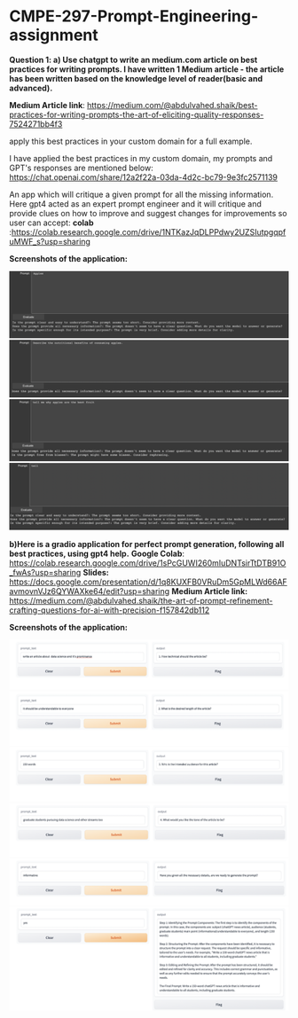 # CMPE-297-Prompt-Engineering-assignment

**Question 1: a) Use chatgpt to write an medium.com article on best practices for writing prompts. I have written 1 Medium article - the article has been written based on the knowledge level of reader(basic and advanced).**

**Medium Article link**: https://medium.com/@abdulvahed.shaik/best-practices-for-writing-prompts-the-art-of-eliciting-quality-responses-7524271bb4f3

apply this best practices in your custom domain for a full example. 

I have applied the best practices in my custom domain, my prompts and GPT's responses are mentioned below:
https://chat.openai.com/share/12a2f22a-03da-4d2c-bc79-9e3fc2571139

An app which will critique a given prompt for all the missing information. Here gpt4 acted as an expert prompt engineer and it will critique and provide clues on how to improve and suggest changes for improvements so user can accept:
**colab** :https://colab.research.google.com/drive/1NTKazJqDLPPdwy2UZSIutpgqpfuMWF_s?usp=sharing

**Screenshots of the application:**

![Alt Text](https://github.com/vahedshaik/CMPE-297-Prompt-Engineering-assignment/blob/17b9ff19f443b8c1363c85e96cc1beef3833e5d5/Screen%20Shot%202023-10-16%20at%205.24.33%20PM.png)
![Alt Text](https://github.com/vahedshaik/CMPE-297-Prompt-Engineering-assignment/blob/0387e01650ac69309171274b7b98e3bdfd91cde6/Screen%20Shot%202023-10-16%20at%205.23.25%20PM.png)
![Alt Text](https://github.com/vahedshaik/CMPE-297-Prompt-Engineering-assignment/blob/0387e01650ac69309171274b7b98e3bdfd91cde6/Screen%20Shot%202023-10-16%20at%205.22.56%20PM.png)
![Alt Text](https://github.com/vahedshaik/CMPE-297-Prompt-Engineering-assignment/blob/0387e01650ac69309171274b7b98e3bdfd91cde6/Screen%20Shot%202023-10-16%20at%205.22.24%20PM.png)

**b)Here is a gradio application for perfect prompt generation, following all best practices, using gpt4 help.**
**Google Colab**: https://colab.research.google.com/drive/1sPcGUWI260mIuDNTsirTtDTB91O_fwAs?usp=sharing
**Slides:** https://docs.google.com/presentation/d/1q8KUXFB0VRuDm5GpMLWd66AFavmovnVJz6QYWAXke64/edit?usp=sharing
**Medium Article link:** https://medium.com/@abdulvahed.shaik/the-art-of-prompt-refinement-crafting-questions-for-ai-with-precision-f157842db112

**Screenshots of the application:**

![Alt Text](https://github.com/vahedshaik/CMPE-297-Prompt-Engineering-assignment/blob/9d080ccffe2b51ccc3d2b590854cd08ee96bda2b/1.png)
![Alt Text](https://github.com/vahedshaik/CMPE-297-Prompt-Engineering-assignment/blob/9d080ccffe2b51ccc3d2b590854cd08ee96bda2b/2.png)
![Alt Text](https://github.com/vahedshaik/CMPE-297-Prompt-Engineering-assignment/blob/9d080ccffe2b51ccc3d2b590854cd08ee96bda2b/3.png)
![Alt Text](https://github.com/vahedshaik/CMPE-297-Prompt-Engineering-assignment/blob/9d080ccffe2b51ccc3d2b590854cd08ee96bda2b/4.png)
![Alt Text](https://github.com/vahedshaik/CMPE-297-Prompt-Engineering-assignment/blob/9d080ccffe2b51ccc3d2b590854cd08ee96bda2b/5.png)
![Alt Text](https://github.com/vahedshaik/CMPE-297-Prompt-Engineering-assignment/blob/8a1aeea140510214bd8bf5176d4ffc50d8d4252f/6.png)
